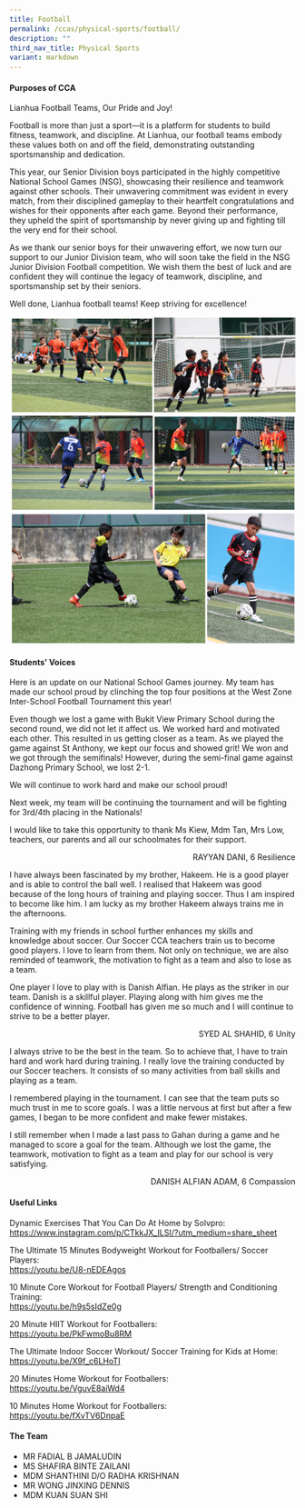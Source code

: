 ```yaml
---
title: Football
permalink: /ccas/physical-sports/football/
description: ""
third_nav_title: Physical Sports
variant: markdown
---
```

#### Purposes of CCA

Lianhua Football Teams, Our Pride and Joy!

Football is more than just a sport—it is a platform for students to build fitness, teamwork, and discipline. At Lianhua, our football teams embody these values both on and off the field, demonstrating outstanding sportsmanship and dedication.

This year, our Senior Division boys participated in the highly competitive National School Games (NSG), showcasing their resilience and teamwork against other schools. Their unwavering commitment was evident in every match, from their disciplined gameplay to their heartfelt congratulations and wishes for their opponents after each game. Beyond their performance, they upheld the spirit of sportsmanship by never giving up and fighting till the very end for their school.

As we thank our senior boys for their unwavering effort, we now turn our support to our Junior Division team, who will soon take the field in the NSG Junior Division Football competition. We wish them the best of luck and are confident they will continue the legacy of teamwork, discipline, and sportsmanship set by their seniors.

Well done, Lianhua football teams! Keep striving for excellence!

![](/images/CCAs/Football/1.png)


#### Students' Voices

Here is an update on our National School Games journey. My team has made our school proud by clinching the top four positions at the West Zone Inter-School Football Tournament this year!

Even though we lost a game with Bukit View Primary School during the second round, we did not let it affect us. We worked hard and motivated each other. This resulted in us getting closer as a team. As we played the game against St Anthony, we kept our focus and showed grit! We won and we got through the semifinals! However, during the semi-final game against Dazhong Primary School, we lost 2-1.&nbsp;

We will continue to work hard and make our school proud!

Next week, my team will be continuing the tournament and will be fighting for 3rd/4th placing in the Nationals!&nbsp;

I would like to take this opportunity to thank Ms Kiew, Mdm Tan, Mrs Low, teachers, our parents and all our schoolmates for their support.

  <p style="text-align: right"> RAYYAN DANI, 6 Resilience<br></p>

I have always been fascinated by my brother, Hakeem. He is a good player and is able to control the ball well. I realised that Hakeem was good because of the long hours of training and playing soccer. Thus I am inspired to become like him. I am lucky as my brother Hakeem always trains me in the afternoons.

Training with my friends in school further enhances my skills and knowledge about soccer. Our Soccer CCA teachers train us to become good players. I love to learn from them. Not only on technique, we are also reminded of teamwork, the motivation to fight as a team and also to lose as a team.  

One player I love to play with is Danish Alfian. He plays as the striker in our team. Danish is a skillful player. Playing along with him gives me the confidence of winning. Football has given me so much and I will continue to strive to be a better player.

  <p style="text-align: right"> SYED AL SHAHID, 6 Unity<br></p>


I always strive to be the best in the team. So to achieve that, I have to train hard and work hard during training. I really love the training conducted by our Soccer teachers. It consists of so many activities from ball skills and playing as a team.

I remembered playing in the tournament. I can see that the team puts so much trust in me to score goals. I was a little nervous at first but after a few games, I began to be more confident and make fewer mistakes.

I still remember when I made a last pass to Gahan during a game and he managed to score a goal for the team. Although we lost the game, the teamwork, motivation to fight as a team and play for our school is very satisfying.

  <p style="text-align: right"> DANISH ALFIAN ADAM,  6 Compassion<br></p>

#### Useful Links

Dynamic Exercises That You Can Do At Home by Solvpro:   
<a href="https://www.instagram.com/p/CTkkJX_ILSI/?utm_medium=share_sheet" target="_blank">https://www.instagram.com/p/CTkkJX_ILSI/?utm_medium=share_sheet</a>

The Ultimate 15 Minutes Bodyweight Workout for Footballers/ Soccer Players:    
<a href="https://youtu.be/U8-nEDEAgos" target="_blank">https://youtu.be/U8-nEDEAgos</a>


10 Minute Core Workout for Football Players/ Strength and Conditioning Training:    
<a href="https://youtu.be/h9s5sIdZe0g" target="_blank">https://youtu.be/h9s5sIdZe0g</a>

20 Minute HIIT Workout for Footballers:    
<a href="https://youtu.be/PkFwmoBu8RM" target="_blank">https://youtu.be/PkFwmoBu8RM</a>

The Ultimate Indoor Soccer Workout/ Soccer Training for Kids at Home:      
<a href="https://youtu.be/X9f_c6LHoTI" target="_blank">https://youtu.be/X9f_c6LHoTI</a>


20 Minutes Home Workout for Footballers:     
<a href="https://youtu.be/VguvE8aiWd4" target="_blank">https://youtu.be/VguvE8aiWd4</a>

10 Minutes Home Workout for Footballers:    
<a href="https://youtu.be/fXvTV6DnpaE" target="_blank">https://youtu.be/fXvTV6DnpaE</a>


#### The Team

* MR FADIAL B JAMALUDIN
* MS SHAFIRA BINTE ZAILANI
* MDM SHANTHINI D/O RADHA KRISHNAN
* MR WONG JINXING DENNIS
* MDM KUAN SUAN SHI
